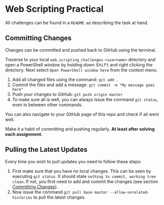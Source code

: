 # Web Scripting Practical

All challenges can be found in a `README.md` describing the task at hand.

## Committing Changes

Changes can be committed and pushed back to GitHub using the terminal.

Traverse to your local `web_scripting_challenges-<username>` directory and open a PowerShell window by holding down <kbd>Shift</kbd> and right clicking the directory. Next select `Open PowerShell window here` from the context menu.

1. Add all changed files using the command: `git add .`
2. Commit the files and add a message: `git commit -m "My message goes here"`
3. Push your changes to GitHub: `git push origin master`
4. To make sure all is well, you can always issue the command `git status`, even in between other commands.

You can also navigate to your GitHub page of this repo and check if all went well.

Make it a habit of committing and pushing regularly. **At least after solving each assignment.**

## Pulling the Latest Updates

Every time you wish to pull updates you need to follow these steps:

1. First make sure that you have no local changes. This can be seen by executing `git status`. It should state `nothing to commit, working tree clean`. If not, you first need to add and commit the changes (see section [Committing Changes](#committing-changes)).
2. Now issue the command `git pull base master --allow-unrelated-histories` to pull the latest changes.